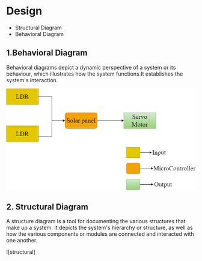 # Design

* Structural Diagram
* Behavioral Diagram

## 1.Behavioral Diagram

Behavioral diagrams depict a dynamic perspective of a system or its behaviour, which illustrates how the system functions.It establishes the system's interaction.

![behavioral](https://github.com/Soundarya30/M2_Project/blob/main/2_Design/Block%20Diagram.drawio.png)

## 2. Structural Diagram

A structure diagram is a tool for documenting the various structures that make up a system. It depicts the system's hierarchy or structure, as well as how the various components or modules are connected and interacted with one another.

![structural]
